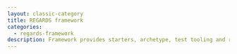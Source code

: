 ```yaml
---
layout: classic-category
title: REGARDS framework
categories:
  - regards-framework
description: Framework provides starters, archetype, test tooling and reusable modules.
---
```

